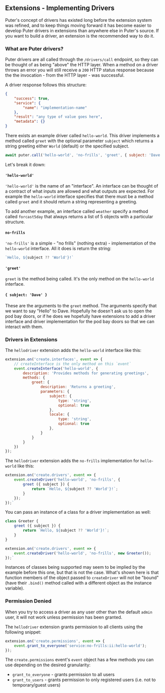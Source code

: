 ## Extensions - Implementing Drivers

Puter's concept of drivers has existed long before the extension system
was refined, and to keep things moving forward it has become easier to
develop Puter drivers in extensions than anywhere else in Puter's source.
If you want to build a driver, an extension is the recommended way to do it.

### What are Puter drivers?

Puter drivers are all called through the `/drivers/call` endpoint, so they
can be thought of as being "above" the HTTP layer. When a method on a driver
throws an error you will still receive a `200` HTTP status response because
the the invocation - from the HTTP layer - was successful.

A driver response follows this structure:
```json
{
    "success": true,
    "service": {
        "name": "implementation-name"
    },
    "result": "any type of value goes here",
    "metadata": {}
}
```

There exists an example driver called `hello-world`. This driver implements
a method called `greet` with the optional parameter `subject` which returns
a string greeting either `World` (default) or the specified subject.

```javascript
await puter.call('hello-world', 'no-frills', 'greet', { subject: 'Dave' });
```

Let's break it down:

#### `'hello-world'`

`'hello-world'` is the name of an "interface". An interface can be thought of
a contract of what inputs are allowed and what outputs are expected. For
example the `hello-world` interface specifies that there must be a method
called `greet` and it should return a string representing a greeting.

To add another example, an interface called `weather` specify a method called
`forcast5day` that always returns a list of 5 objects with a particular
structure.

#### `no-frills`

`'no-frills'` is a simple - "no frills" (nothing extra) - implementation of
the `hello-world` interface. All it does is return the string:
```javascript
`Hello, ${subject ?? 'World'}!`
```


#### `'greet'`

`greet` is the method being called. It's the only method on the `hello-world`
interface.

#### `{ subject: 'Dave' }`

These are the arguments to the `greet` method. The arguments specify that we
want to say "Hello" to Dave. Hopefully he doesn't ask us to open the pod bay
doors, or if he does we hopefully have extensions to add a driver interface
and driver implementation for the pod bay doors so that we can interact with
them.

### Drivers in Extensions

The `hellodriver` extension adds the `hello-world` interface like this:
```javascript
extension.on('create.interfaces', event => {
    // createInterface is the only method on this `event`
    event.createInterface('hello-world', {
        description: 'Provides methods for generating greetings',
        methods: {
            greet: {
                description: 'Returns a greeting',
                parameters: {
                    subject: {
                        type: 'string',
                        optional: true
                    },
                    locale: {
                        type: 'string',
                        optional: true
                    },
                }
            }
        }
    })
});
```

The `hellodriver` extension adds the `no-frills` implementation for
`hello-world` like this:
```javascript
extension.on('create.drivers', event => {
    event.createDriver('hello-world', 'no-frills', {
        greet ({ subject }) {
            return `Hello, ${subject ?? 'World'}!`;
        }
    });
});`
```

You can pass an instance of a class for a driver implementation as well:
```javascript
class Greeter {
    greet ({ subject }) {
        return `Hello, ${subject ?? 'World'}!`;
    }
}

extension.on('create.drivers', event => {
    event.createDriver('hello-world', 'no-frills', new Greeter());
});`
```

Instances of classes being supported
may seem to be implied by the example before this
one, but that is not the case. What's shown here is that function members
of the object passed to `createDriver` will not be "bound" (have their
`.bind()` method called with a different object as the instance variable).

### Permission Denied

When you try to access a driver as any user other than the default
`admin` user, it will not work unless permission has been granted.

The `hellodriver` extension grants permission to all clients using
the following snippet:
```javascript
extension.on('create.permissions', event => {
    event.grant_to_everyone('service:no-frills:ii:hello-world');
});
```

The `create.permissions` event's `event` object has a few methods
you can use depending on the desired granularity:
- `grant_to_everyone` - grants permission to all users
- `grant_to_users` - grants permission to only registered users
  (i.e. not to temporary/guest users)
